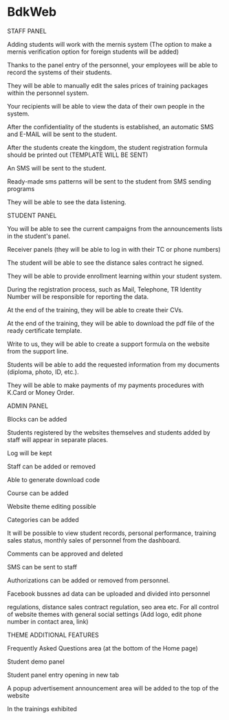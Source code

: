 # BdkWeb
STAFF PANEL

Adding students will work with the mernis system (The option to make a mernis verification option for foreign students will be added)

Thanks to the panel entry of the personnel, your employees will be able to record the systems of their students.

They will be able to manually edit the sales prices of training packages within the personnel system.

Your recipients will be able to view the data of their own people in the system.

After the confidentiality of the students is established, an automatic SMS and E-MAIL will be sent to the student.

After the students create the kingdom, the student registration formula should be printed out (TEMPLATE WILL BE SENT)

An SMS will be sent to the student.

Ready-made sms patterns will be sent to the student from SMS sending programs

They will be able to see the data listening.



STUDENT PANEL

You will be able to see the current campaigns from the announcements lists in the student's panel.

Receiver panels (they will be able to log in with their TC or phone numbers)

The student will be able to see the distance sales contract he signed.

They will be able to provide enrollment learning within your student system.

During the registration process, such as Mail, Telephone, TR Identity Number
will be responsible for reporting the data.

At the end of the training, they will be able to create their CVs.

At the end of the training, they will be able to download the pdf file of the ready certificate template.

Write to us, they will be able to create a support formula on the website from the support line.

Students will be able to add the requested information from my documents (diploma, photo, ID, etc.).

They will be able to make payments of my payments procedures with K.Card or Money Order.




ADMIN PANEL

Blocks can be added

Students registered by the websites themselves and students added by staff will appear in separate places.

Log will be kept

Staff can be added or removed

Able to generate download code

Course can be added

Website theme editing possible

Categories can be added




It will be possible to view student records, personal performance, training sales status, monthly sales of personnel from the dashboard.

Comments can be approved and deleted

SMS can be sent to staff

Authorizations can be added or removed from personnel.

Facebook bussnes ad data can be uploaded and divided into personnel

regulations, distance sales contract regulation, seo area etc. For all control of website themes with general social settings (Add logo, edit phone number in contact area, link)



THEME ADDITIONAL FEATURES

Frequently Asked Questions area (at the bottom of the Home page)

Student demo panel

Student panel entry opening in new tab

A popup advertisement announcement area will be added to the top of the website

In the trainings exhibited
